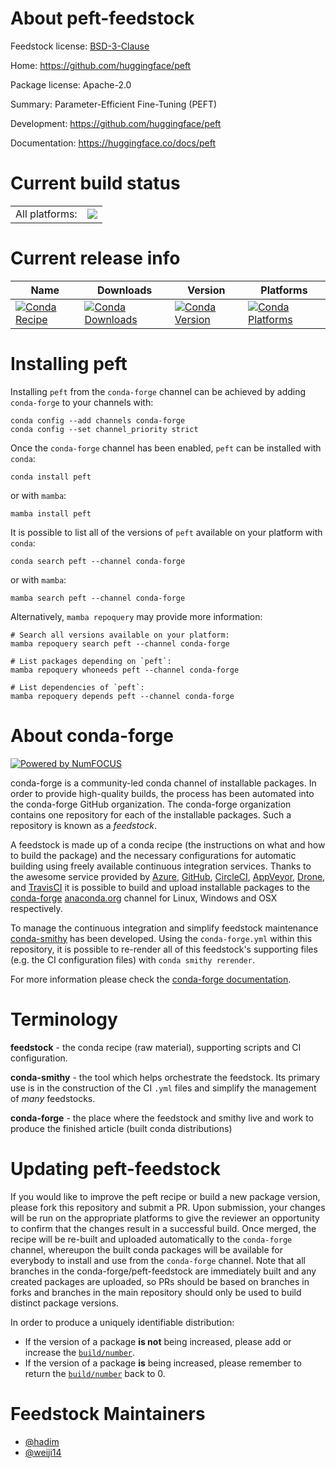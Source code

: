 About peft-feedstock
====================

Feedstock license: [BSD-3-Clause](https://github.com/conda-forge/peft-feedstock/blob/main/LICENSE.txt)

Home: https://github.com/huggingface/peft

Package license: Apache-2.0

Summary: Parameter-Efficient Fine-Tuning (PEFT)

Development: https://github.com/huggingface/peft

Documentation: https://huggingface.co/docs/peft

Current build status
====================


<table><tr><td>All platforms:</td>
    <td>
      <a href="https://dev.azure.com/conda-forge/feedstock-builds/_build/latest?definitionId=19050&branchName=main">
        <img src="https://dev.azure.com/conda-forge/feedstock-builds/_apis/build/status/peft-feedstock?branchName=main">
      </a>
    </td>
  </tr>
</table>

Current release info
====================

| Name | Downloads | Version | Platforms |
| --- | --- | --- | --- |
| [![Conda Recipe](https://img.shields.io/badge/recipe-peft-green.svg)](https://anaconda.org/conda-forge/peft) | [![Conda Downloads](https://img.shields.io/conda/dn/conda-forge/peft.svg)](https://anaconda.org/conda-forge/peft) | [![Conda Version](https://img.shields.io/conda/vn/conda-forge/peft.svg)](https://anaconda.org/conda-forge/peft) | [![Conda Platforms](https://img.shields.io/conda/pn/conda-forge/peft.svg)](https://anaconda.org/conda-forge/peft) |

Installing peft
===============

Installing `peft` from the `conda-forge` channel can be achieved by adding `conda-forge` to your channels with:

```
conda config --add channels conda-forge
conda config --set channel_priority strict
```

Once the `conda-forge` channel has been enabled, `peft` can be installed with `conda`:

```
conda install peft
```

or with `mamba`:

```
mamba install peft
```

It is possible to list all of the versions of `peft` available on your platform with `conda`:

```
conda search peft --channel conda-forge
```

or with `mamba`:

```
mamba search peft --channel conda-forge
```

Alternatively, `mamba repoquery` may provide more information:

```
# Search all versions available on your platform:
mamba repoquery search peft --channel conda-forge

# List packages depending on `peft`:
mamba repoquery whoneeds peft --channel conda-forge

# List dependencies of `peft`:
mamba repoquery depends peft --channel conda-forge
```


About conda-forge
=================

[![Powered by
NumFOCUS](https://img.shields.io/badge/powered%20by-NumFOCUS-orange.svg?style=flat&colorA=E1523D&colorB=007D8A)](https://numfocus.org)

conda-forge is a community-led conda channel of installable packages.
In order to provide high-quality builds, the process has been automated into the
conda-forge GitHub organization. The conda-forge organization contains one repository
for each of the installable packages. Such a repository is known as a *feedstock*.

A feedstock is made up of a conda recipe (the instructions on what and how to build
the package) and the necessary configurations for automatic building using freely
available continuous integration services. Thanks to the awesome service provided by
[Azure](https://azure.microsoft.com/en-us/services/devops/), [GitHub](https://github.com/),
[CircleCI](https://circleci.com/), [AppVeyor](https://www.appveyor.com/),
[Drone](https://cloud.drone.io/welcome), and [TravisCI](https://travis-ci.com/)
it is possible to build and upload installable packages to the
[conda-forge](https://anaconda.org/conda-forge) [anaconda.org](https://anaconda.org/)
channel for Linux, Windows and OSX respectively.

To manage the continuous integration and simplify feedstock maintenance
[conda-smithy](https://github.com/conda-forge/conda-smithy) has been developed.
Using the ``conda-forge.yml`` within this repository, it is possible to re-render all of
this feedstock's supporting files (e.g. the CI configuration files) with ``conda smithy rerender``.

For more information please check the [conda-forge documentation](https://conda-forge.org/docs/).

Terminology
===========

**feedstock** - the conda recipe (raw material), supporting scripts and CI configuration.

**conda-smithy** - the tool which helps orchestrate the feedstock.
                   Its primary use is in the construction of the CI ``.yml`` files
                   and simplify the management of *many* feedstocks.

**conda-forge** - the place where the feedstock and smithy live and work to
                  produce the finished article (built conda distributions)


Updating peft-feedstock
=======================

If you would like to improve the peft recipe or build a new
package version, please fork this repository and submit a PR. Upon submission,
your changes will be run on the appropriate platforms to give the reviewer an
opportunity to confirm that the changes result in a successful build. Once
merged, the recipe will be re-built and uploaded automatically to the
`conda-forge` channel, whereupon the built conda packages will be available for
everybody to install and use from the `conda-forge` channel.
Note that all branches in the conda-forge/peft-feedstock are
immediately built and any created packages are uploaded, so PRs should be based
on branches in forks and branches in the main repository should only be used to
build distinct package versions.

In order to produce a uniquely identifiable distribution:
 * If the version of a package **is not** being increased, please add or increase
   the [``build/number``](https://docs.conda.io/projects/conda-build/en/latest/resources/define-metadata.html#build-number-and-string).
 * If the version of a package **is** being increased, please remember to return
   the [``build/number``](https://docs.conda.io/projects/conda-build/en/latest/resources/define-metadata.html#build-number-and-string)
   back to 0.

Feedstock Maintainers
=====================

* [@hadim](https://github.com/hadim/)
* [@weiji14](https://github.com/weiji14/)

